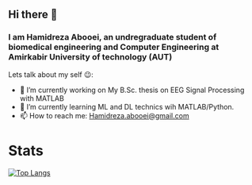 ## Hi there 👋
### I am Hamidreza Abooei, an undregraduate student of biomedical engineering and Computer Engineering at Amirkabir University of technology (AUT)
Lets talk about my self 😉:
* 🔭 I’m currently working on My B.Sc. thesis on EEG Signal Processing with MATLAB
* 🌱 I’m currently learning ML and DL technics wih MATLAB/Python.
* 📫 How to reach me: [Hamidreza.abooei@gmail.com](mailto:Hamidreza.abooei@gmail.com)


# Stats

[![Top Langs](https://github-readme-stats.vercel.app/api/top-langs/?username=hamidreza-abooei&layout=compact&exclude_repo=CSharpWPF)](https://github.com/anuraghazra/github-readme-stats)

<!--
**hamidreza-abooei/hamidreza-abooei** is a ✨ _special_ ✨ repository because its `README.md` (this file) appears on your GitHub profile.

Here are some ideas to get you started:

- 🔭 I’m currently working on ...
- 🌱 I’m currently learning ...
- 👯 I’m looking to collaborate on ...
- 🤔 I’m looking for help with ...
- 💬 Ask me about ...
- 📫 How to reach me: ...
- 😄 Pronouns: ...
- ⚡ Fun fact: ...
-->
